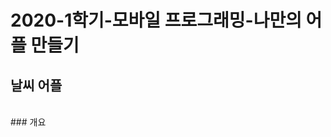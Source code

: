 # 2020-1학기-모바일 프로그래밍-나만의 어플 만들기
## 날씨 어플       
               
                        
                        
                        
<br>                
### 개요
